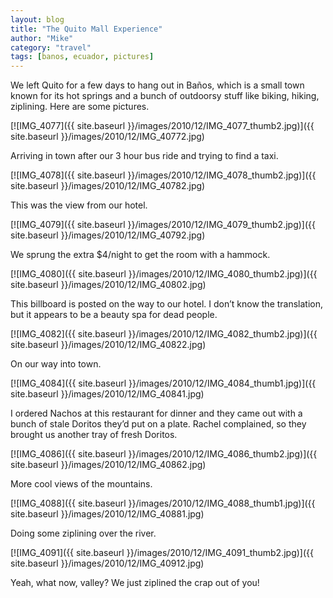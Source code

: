 ```yaml
---
layout: blog
title: "The Quito Mall Experience"
author: "Mike"
category: "travel"
tags: [banos, ecuador, pictures]
---
```


We left Quito for a few days to hang out in Baños, which is a small town known for its hot springs and a bunch of outdoorsy stuff like biking, hiking, ziplining. Here are some pictures.

[![IMG_4077]({{ site.baseurl }}/images/2010/12/IMG_4077_thumb2.jpg)]({{ site.baseurl }}/images/2010/12/IMG_40772.jpg)

Arriving in town after our 3 hour bus ride and trying to find a taxi.

[![IMG_4078]({{ site.baseurl }}/images/2010/12/IMG_4078_thumb2.jpg)]({{ site.baseurl }}/images/2010/12/IMG_40782.jpg)

This was the view from our hotel.

[![IMG_4079]({{ site.baseurl }}/images/2010/12/IMG_4079_thumb2.jpg)]({{ site.baseurl }}/images/2010/12/IMG_40792.jpg)

We sprung the extra $4/night to get the room with a hammock.

[![IMG_4080]({{ site.baseurl }}/images/2010/12/IMG_4080_thumb2.jpg)]({{ site.baseurl }}/images/2010/12/IMG_40802.jpg)

This billboard is posted on the way to our hotel. I don’t know the translation, but it appears to be a beauty spa for dead people.

[![IMG_4082]({{ site.baseurl }}/images/2010/12/IMG_4082_thumb2.jpg)]({{ site.baseurl }}/images/2010/12/IMG_40822.jpg)

On our way into town.

[![IMG_4084]({{ site.baseurl }}/images/2010/12/IMG_4084_thumb1.jpg)]({{ site.baseurl }}/images/2010/12/IMG_40841.jpg)

I ordered Nachos at this restaurant for dinner and they came out with a bunch of stale Doritos they’d put on a plate. Rachel complained, so they brought us another tray of fresh Doritos.

[![IMG_4086]({{ site.baseurl }}/images/2010/12/IMG_4086_thumb2.jpg)]({{ site.baseurl }}/images/2010/12/IMG_40862.jpg)

More cool views of the mountains.

[![IMG_4088]({{ site.baseurl }}/images/2010/12/IMG_4088_thumb1.jpg)]({{ site.baseurl }}/images/2010/12/IMG_40881.jpg)

Doing some ziplining over the river.

[![IMG_4091]({{ site.baseurl }}/images/2010/12/IMG_4091_thumb2.jpg)]({{ site.baseurl }}/images/2010/12/IMG_40912.jpg)

Yeah, what now, valley? We just ziplined the crap out of you!